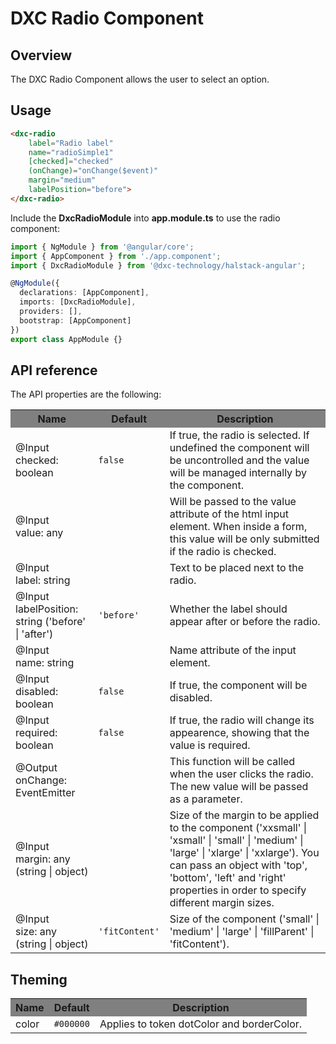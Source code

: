 # DXC Radio Component

## Overview

The DXC Radio Component allows the user to select an option.

## Usage

```html
<dxc-radio
    label="Radio label"
    name="radioSimple1"
    [checked]="checked"
    (onChange)="onChange($event)"
    margin="medium"
    labelPosition="before">
</dxc-radio>
```

Include the **DxcRadioModule** into **app.module.ts** to use the radio component:

```ts
import { NgModule } from '@angular/core';
import { AppComponent } from './app.component';
import { DxcRadioModule } from '@dxc-technology/halstack-angular';

@NgModule({
  declarations: [AppComponent],
  imports: [DxcRadioModule],
  providers: [],
  bootstrap: [AppComponent]
})
export class AppModule {}
```

## API reference

The API properties are the following:

<table>
    <tr style="background-color: grey">
        <th>Name</th>
        <th>Default</th>
        <th>Description</th>
    </tr>
    <tr>
        <td>@Input<br>checked: boolean</td>
        <td>
            <code>false</code>
        </td>
        <td>
            If true, the radio is selected. If undefined the component will be
            uncontrolled and the value will be managed internally by the
            component.
        </td>
    </tr>
    <tr>
        <td>@Input<br>value: any</td>
        <td></td>
        <td>
            Will be passed to the value attribute of the html input element. 
            When inside a form, this value will be only submitted if the radio is checked.
        </td>
    </tr>
    <tr>
        <td>@Input<br>label: string</td>
        <td></td>
        <td>Text to be placed next to the radio.</td>
    </tr>
    <tr>
        <td>@Input<br>labelPosition: string ('before' | 'after')</td>
        <td>
            <code>'before'</code>
        </td>
        <td>Whether the label should appear after or before the radio.</td>
    </tr>
    <tr>
        <td>@Input<br>name: string</td>
        <td></td>
        <td>Name attribute of the input element.</td>
    </tr>
    <tr>
        <td>@Input<br>disabled: boolean</td>
        <td>
            <code>false</code>
        </td>
        <td>If true, the component will be disabled.</td>
    </tr>
    <tr>
        <td>@Input<br>required: boolean</td>
        <td>
            <code>false</code>
        </td>
        <td>
            If true, the radio will change its appearence, showing that the value
            is required.
        </td>
    </tr>
    <tr>
        <td>@Output<br>onChange: EventEmitter</td>
        <td></td>
        <td>
            This function will be called when the user clicks the radio. The new
            value will be passed as a parameter.
        </td>
    </tr>
    <tr>
        <td>@Input<br>margin: any (string | object)</td>
        <td></td>
        <td>
            Size of the margin to be applied to the component ('xxsmall' |
            'xsmall' | 'small' | 'medium' | 'large' | 'xlarge' | 'xxlarge'). You
            can pass an object with 'top', 'bottom', 'left' and 'right' properties
            in order to specify different margin sizes.
        </td>
    </tr>
    <tr>
        <td>@Input<br>size: any (string | object)</td>
        <td>
            <code>'fitContent'</code>
        </td>
        <td>
            Size of the component ('small' | 'medium' | 'large' | 'fillParent' | 'fitContent').
        </td>
    </tr>
</table>

## Theming
<table>
    <tr style="background-color: grey">
        <th>Name</th>
        <th>Default</th>
        <th>Description</th>
    </tr>
    <tr>
        <td>color</td>
        <td><code>#000000</code></td>
        <td>Applies to token dotColor and borderColor.</td>
    </tr>
</table>